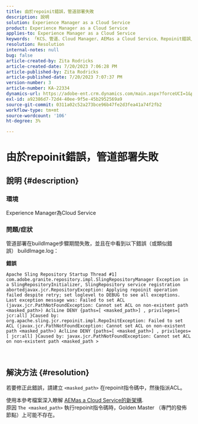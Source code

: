 ```yaml
---
title: 由於repoinit錯誤，管道部署失敗
description: 說明
solution: Experience Manager as a Cloud Service
product: Experience Manager as a Cloud Service
applies-to: Experience Manager as a Cloud Service
keywords: 「KCS、管道、Cloud Manager、AEMas a Cloud Service、Repoinit錯誤」
resolution: Resolution
internal-notes: null
bug: false
article-created-by: Zita Rodricks
article-created-date: 7/20/2023 7:06:28 PM
article-published-by: Zita Rodricks
article-published-date: 7/20/2023 7:07:37 PM
version-number: 3
article-number: KA-22334
dynamics-url: https://adobe-ent.crm.dynamics.com/main.aspx?forceUCI=1&pagetype=entityrecord&etn=knowledgearticle&id=49d97881-3027-ee11-9966-6045bd0065b6
exl-id: a92386d7-72d4-40ee-9f5e-45b2952569a9
source-git-commit: 0311a02c52a273bce96b47fe2d3fea41a74f2fb2
workflow-type: tm+mt
source-wordcount: '106'
ht-degree: 3%

---
```


# 由於repoinit錯誤，管道部署失敗

## 說明 {#description}


### 環境

Experience Manager為Cloud Service

### 問題/症狀

管道部署在buildImage步驟期間失敗，並且在中看到以下錯誤（或類似錯誤）<b> </b>buildImage.log：


<b>錯誤</b>


```
Apache Sling Repository Startup Thread #1]  com.adobe.granite.repository.impl.SlingRepositoryManager Exception in a SlingRepositoryInitializer, SlingRepository service registration abortedjavax.jcr.RepositoryException: Applying repoinit operation failed despite retry; set loglevel to DEBUG to see all exceptions. Last exception message was: Failed to set ACL (javax.jcr.PathNotFoundException: Cannot set ACL on non-existent path <masked_path>) AclLine DENY {paths=[ <masked_path>] , privileges=[ jcr:all] }Caused by: org.apache.sling.jcr.repoinit.impl.RepoInitException: Failed to set ACL (javax.jcr.PathNotFoundException: Cannot set ACL on non-existent path <masked_path>) AclLine DENY {paths=[ <masked_path>] , privileges=[ jcr:all] }Caused by: javax.jcr.PathNotFoundException: Cannot set ACL on non-existent path <masked_path >
```



` `
` `


## 解決方法 {#resolution}


若要修正此錯誤，請建立 `<masked_path>` 在repoinit指令碼中，然後指派ACL。

使用本參考檔案深入瞭解 [AEMas a Cloud Service的新架構](https://experienceleague.adobe.com/docs/experience-manager-cloud-service/content/overview/architecture.html?lang=en#key-evolutions:~:text=publish%20nodes.%20The-，golden%20master，-is%20a%20specialized).
<br>原因
`The <masked_path>` 執行repoinit指令碼時，Golden Master （專門的發佈節點）上可能不存在。<br>
